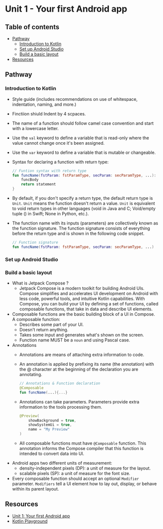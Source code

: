 <!-- omit in toc -->
# Unit 1 - Your first Android app

<!-- omit in toc -->
## Table of contents

- [Pathway](#pathway)
  - [Introduction to Kotlin](#introduction-to-kotlin)
  - [Set up Android Studio](#set-up-android-studio)
  - [Build a basic layout](#build-a-basic-layout)
- [Resources](#resources)

## Pathway

### Introduction to Kotlin

- Style guide (includes recommendations on use of whitespace, indentation, naming, and more.)
- Finctiion shiuld Indent by 4 scpaces.
- The name of a function should follow camel case convention and start with a lowercase letter.
- Use the `val` keyword to define a variable that is read-only where the value cannot change once it's been assigned.
- Use the `var` keyword to define a variable that is mutable or changeable.
- Syntax for declaring a function with return type:

  ``` kotlin
  // Funtion syntax with return type
  fun funcName(fstParam: fstParamType, secParam: secParamType, ...): funcReturnType {
      funcBody
      return statement
  }
  ```

- By default, if you don't specify a return type, the default return type is `Unit`. `Unit` means the function doesn't return a value. `Unit` is equivalent to void return types in other languages (void in Java and C; Void/empty tuple () in Swift; None in Python, etc.).
- The function name with its inputs (parameters) are collectively known as the function signature. The function signature consists of everything before the return type and is shown in the following code snippet.

  ``` kotlin
  // Function signature
  fun funcName(fstParam: fstParamType, secParam: secParamType, ...)
  ```

### Set up Android Studio

### Build a basic layout

- What is Jetpack Compose ?
  - Jetpack Compose is a modern toolkit for building Android UIs. Compose simplifies and accelerates UI development on Android with less code, powerful tools, and intuitive Kotlin capabilities. With Compose, you can build your UI by defining a set of functions, called composable functions, that take in data and describe UI elements.
- Composable functions are the basic building block of a UI in Compose. A composable function:
  - Describes some part of your UI.
  - Doesn't return anything.
  - Takes some input and generates what's shown on the screen.
  - Function name MUST be a `noun` and using Pascal case.
- Annotations
  - Annotations are means of attaching extra information to code.
  - An annotation is applied by prefixing its name (the annotation) with the @ character at the beginning of the declaration you are annotating.

    ``` kotlin
    // Annotations & Function declaration
    @Composable
    fun funcName(...){...}
    ```

  - Annotations can take parameters. Parameters provide extra information to the tools processing them.

    ``` kotlin
    @Preview(
        showBackground = true,
        showSystemUi = true,
        name = "My Preview"
    )
    ```

  - All composable functions must have `@Composable` function. This annotation informs the Compose compiler that this function is intended to convert data into UI.
- Android apps two different units of measurement:
  - density-independent pixels (DP): a unit of measure for the layout.
  - scalable pixels (SP): a unit of measure for the font size.
- Every composable function should accept an optional `Modifier` parameter. `Modifiers` tell a UI element how to lay out, display, or behave within its parent layout.

## Resources

- [Unit 1: Your first Android app](https://developer.android.com/courses/android-basics-compose/unit-1)
- [Kotlin Playground](https://play.kotlinlang.org/)

